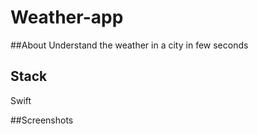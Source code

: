 # Weather-app

##About
Understand the weather in a city in few seconds

## Stack
Swift

##Screenshots
